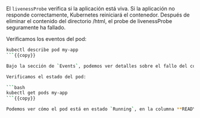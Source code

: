 El `livenessProbe` verifica si la aplicación está viva. Si la aplicación no responde correctamente, Kubernetes reiniciará el contenedor. Después de eliminar el contenido del directorio /html, el probe de livenessProbe seguramente ha fallado.

Verificamos los eventos del pod:

```bash
kubectl describe pod my-app
```{{copy}}

Bajo la sección de `Events`, podemos ver detalles sobre el fallo del contenedor. Buscamos las secciones relacionadas con Liveness y Readiness y observamos cómo Kubernetes maneja el fallo. El `readiness probe` probablemente fallará primero, evitando que se enrute el tráfico hacia el pod. Después, el `liveness probe` fallará y Kubernetes reiniciará el contenedor. Exactamente, podemos ver un evento con el siguiente mensaje: "Container my-app failed liveness probe, will be restarted" y, en los eventos posteriores, el proceso de reinicio del contenedor por parte de Kubernetes.

Verificamos el estado del pod:

```bash
kubectl get pods my-app
```{{copy}}

Podemos ver cómo el pod está en estado `Running`, en la columna **READY** el valor es `1/1`, pero en la columna **RESTARTS** el valor es `1`. Esto nos muestra cómo Kubernetes ha reiniciado el contenedor y que ahora está correctamente desplegado y listo para responder a nuestras solicitudes HTTP.